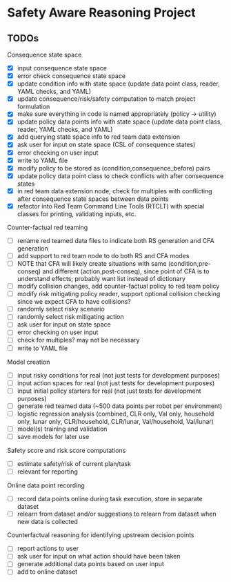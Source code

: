 # Safety Aware Reasoning Project

## TODOs

Consequence state space
- [x] input consequence state space
- [x] error check consequence state space
- [x] update condition info with state space (update data point class, reader, YAML checks, and YAML)
- [x] update consequence/risk/safety computation to match project formulation
- [x] make sure everything in code is named appropriately (policy -> utility)
- [x] update policy data points info with state space (update data point class, reader, YAML checks, and YAML)
- [x] add querying state space info to red team data extension
- [x] ask user for input on state space (CSL of consequence states)
- [x] error checking on user input
- [x] write to YAML file
- [x] modify policy to be stored as (condition,consequence_before) pairs
- [x] update policy data point class to check conflicts with after consequence states
- [x] in red team data extension node, check for multiples with conflicting after consequence state spaces between data points
- [x] refactor into Red Team Command Line Tools (RTCLT) with special classes for printing, validating inputs, etc.

Counter-factual red teaming
- [ ] rename red teamed data files to indicate both RS generation and CFA generation
- [ ] add support to red team node to do both RS and CFA modes
- [ ] NOTE that CFA will likely create situations with same (condition,pre-conseq) and different (action,post-conseq), since point of CFA is to understand effects; probably want list instead of dictionary
- [ ] modify collision changes, add counter-factual policy to red team policy
- [ ] modify risk mitigating policy reader, support optional collision checking since we expect CFA to have collisions?
- [ ] randomly select risky scenario
- [ ] randomly select risk mitigating action
- [ ] ask user for input on state space
- [ ] error checking on user input
- [ ] check for multiples? may not be necessary
- [ ] write to YAML file

Model creation
- [ ] input risky conditions for real (not just tests for development purposes)
- [ ] input action spaces for real (not just tests for development purposes)
- [ ] input initial policy starters for real (not just tests for development purposes)
- [ ] generate red teamed data (~500 data points per robot per environment)
- [ ] logistic regression analysis (combined, CLR only, Val only, household only, lunar only, CLR/household, CLR/lunar, Val/household, Val/lunar)
- [ ] model(s) training and validation
- [ ] save models for later use

Safety score and risk score computations
- [ ] estimate safety/risk of current plan/task
- [ ] relevant for reporting

Online data point recording
- [ ] record data points online during task execution, store in separate dataset
- [ ] relearn from dataset and/or suggestions to relearn from dataset when new data is collected

Counterfactual reasoning for identifying upstream decision points
- [ ] report actions to user
- [ ] ask user for input on what action should have been taken
- [ ] generate additional data points based on user input
- [ ] add to online dataset
